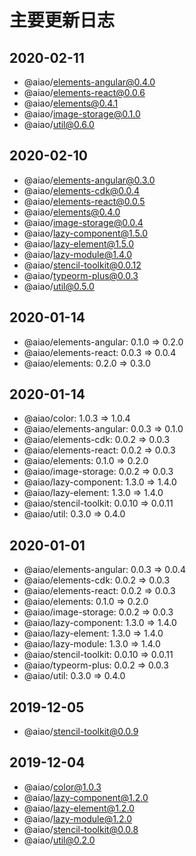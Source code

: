 # 主要更新日志

## 2020-02-11

- @aiao/elements-angular@0.4.0
- @aiao/elements-react@0.0.6
- @aiao/elements@0.4.1
- @aiao/image-storage@0.1.0
- @aiao/util@0.6.0

## 2020-02-10

- @aiao/elements-angular@0.3.0
- @aiao/elements-cdk@0.0.4
- @aiao/elements-react@0.0.5
- @aiao/elements@0.4.0
- @aiao/image-storage@0.0.4
- @aiao/lazy-component@1.5.0
- @aiao/lazy-element@1.5.0
- @aiao/lazy-module@1.4.0
- @aiao/stencil-toolkit@0.0.12
- @aiao/typeorm-plus@0.0.3
- @aiao/util@0.5.0

## 2020-01-14

- @aiao/elements-angular: 0.1.0 => 0.2.0
- @aiao/elements-react: 0.0.3 => 0.0.4
- @aiao/elements: 0.2.0 => 0.3.0

## 2020-01-14

- @aiao/color: 1.0.3 => 1.0.4
- @aiao/elements-angular: 0.0.3 => 0.1.0
- @aiao/elements-cdk: 0.0.2 => 0.0.3
- @aiao/elements-react: 0.0.2 => 0.0.3
- @aiao/elements: 0.1.0 => 0.2.0
- @aiao/image-storage: 0.0.2 => 0.0.3
- @aiao/lazy-component: 1.3.0 => 1.4.0
- @aiao/lazy-element: 1.3.0 => 1.4.0
- @aiao/stencil-toolkit: 0.0.10 => 0.0.11
- @aiao/util: 0.3.0 => 0.4.0

## 2020-01-01

- @aiao/elements-angular: 0.0.3 => 0.0.4
- @aiao/elements-cdk: 0.0.2 => 0.0.3
- @aiao/elements-react: 0.0.2 => 0.0.3
- @aiao/elements: 0.1.0 => 0.2.0
- @aiao/image-storage: 0.0.2 => 0.0.3
- @aiao/lazy-component: 1.3.0 => 1.4.0
- @aiao/lazy-element: 1.3.0 => 1.4.0
- @aiao/lazy-module: 1.3.0 => 1.4.0
- @aiao/stencil-toolkit: 0.0.10 => 0.0.11
- @aiao/typeorm-plus: 0.0.2 => 0.0.3
- @aiao/util: 0.3.0 => 0.4.0

## 2019-12-05

- @aiao/stencil-toolkit@0.0.9

## 2019-12-04

- @aiao/color@1.0.3
- @aiao/lazy-component@1.2.0
- @aiao/lazy-element@1.2.0
- @aiao/lazy-module@1.2.0
- @aiao/stencil-toolkit@0.0.8
- @aiao/util@0.2.0
